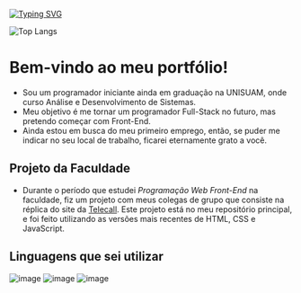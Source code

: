    [![Typing SVG](https://readme-typing-svg.demolab.com?font=Fira+Code&size=30&pause=1000&center=true&margin-left:20px&vCenter=true&width=435&lines=Developer+Front-End)](https://git.io/typing-svg)

![Top Langs](https://github-readme-stats.vercel.app/api/top-langs/?username=samuelfcosta18&exclude_repo=github-readme-stats,anuraghazra.github.io&layout=donut&theme=github_dark&locale=pt-br)

# **Bem-vindo ao meu portfólio!**
 -  Sou um programador iniciante ainda em graduação na UNISUAM, onde curso Análise e Desenvolvimento de Sistemas.
 -  Meu objetivo é me tornar um programador Full-Stack no futuro, mas pretendo começar com Front-End.
 - Ainda estou em busca do meu primeiro emprego, então, se puder me indicar no seu local de trabalho, ficarei eternamente grato a você.

## **Projeto da Faculdade**
- Durante o período que estudei _Programação Web Front-End_ na faculdade, fiz um projeto com meus colegas de grupo que consiste na réplica do site da 
[Telecall](https://www.telecall.com).
Este projeto está no meu repositório principal, e foi feito utilizando as versões mais recentes de HTML, CSS e JavaScript.

## **Linguagens que sei utilizar**
![image](https://github.com/samuelfcosta18/samuelfcosta18/assets/101188185/bca9cd61-8f94-4ef0-b9ee-40eb86e1c373) ![image](https://github.com/samuelfcosta18/samuelfcosta18/assets/101188185/ea877778-515d-48cb-91df-5aecd8d743bd) ![image](https://github.com/samuelfcosta18/samuelfcosta18/assets/101188185/8520b07d-a5e3-4b3c-ac5f-2f3c47bcd69b)


